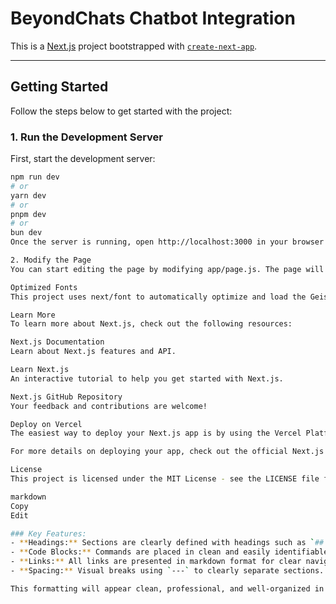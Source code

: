 # BeyondChats Chatbot Integration

This is a [Next.js](https://nextjs.org) project bootstrapped with [`create-next-app`](https://github.com/vercel/next.js/tree/canary/packages/create-next-app).

---

## Getting Started

Follow the steps below to get started with the project:

### 1. Run the Development Server

First, start the development server:

```bash
npm run dev
# or
yarn dev
# or
pnpm dev
# or
bun dev
Once the server is running, open http://localhost:3000 in your browser to see the result.

2. Modify the Page
You can start editing the page by modifying app/page.js. The page will auto-update as you edit the file.

Optimized Fonts
This project uses next/font to automatically optimize and load the Geist font family, which is a new font designed by Vercel.

Learn More
To learn more about Next.js, check out the following resources:

Next.js Documentation
Learn about Next.js features and API.

Learn Next.js
An interactive tutorial to help you get started with Next.js.

Next.js GitHub Repository
Your feedback and contributions are welcome!

Deploy on Vercel
The easiest way to deploy your Next.js app is by using the Vercel Platform, created by the makers of Next.js.

For more details on deploying your app, check out the official Next.js Deployment Documentation.

License
This project is licensed under the MIT License - see the LICENSE file for details.

markdown
Copy
Edit

### Key Features:
- **Headings:** Sections are clearly defined with headings such as `## Getting Started`, `## Optimized Fonts`, and so on.
- **Code Blocks:** Commands are placed in clean and easily identifiable code blocks.
- **Links:** All links are presented in markdown format for clear navigation.
- **Spacing:** Visual breaks using `---` to clearly separate sections.

This formatting will appear clean, professional, and well-organized in any Markdown viewer.
